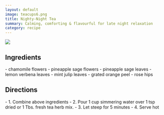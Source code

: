 ```yaml
---
layout: default
image: teacups6.png
title: Nighty-Night Tea
summary: Calming, comforting & flavourful for late night relaxation
category: recipe
---
```

<img src="{{site.baseurl}}/img/teacups6.png" class="img-resize">

<h2 class="recipe-center">Ingredients</h2>
 - chamomile flowers
 - pineapple sage flowers
 - pineapple sage leaves
 - lemon verbena leaves
 - mint julip leaves
 - grated orange peel
 - rose hips

<h2 class="recipe-center">Directions</h2>
- 1. Combine above ingredients
- 2. Pour 1 cup simmering water over 1 tsp dried or 1 Tbs. fresh tea herb mix.
- 3. Let steep for 5 minutes
- 4. Serve hot
